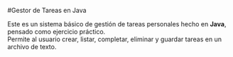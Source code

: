 #Gestor de Tareas en Java

Este es un sistema básico de gestión de tareas personales hecho en **Java**, pensado como ejercicio práctico.  
Permite al usuario crear, listar, completar, eliminar y guardar tareas en un archivo de texto.